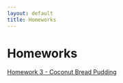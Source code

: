```yaml
---
layout: default
title: Homeworks
---
```


# Homeworks

[Homework 3 - Coconut Bread Pudding](homeworks/homework3.html)
